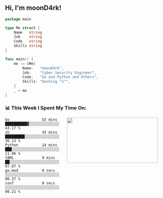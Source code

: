 <h2> Hi, I'm moonD4rk!</h2>

```go
package main

type Me struct {
	Name   string
	Job    string
	Code   string
	Skills string
}

func main() {
	me := &Me{
		Name:   "moonD4rk",
		Job:    "Cyber Security Engineer",
		Code:   "Go and Python and Others",
		Skills: "Hacking ^o^",
	}
	_ = me
}
```

<h3>📊 This Week I Spent My Time On:</h3>
<img align='right' src="https://github-readme-stats.vercel.app/api?username=moond4rk&show_icons=true&theme=radical", width="300" height="150">

<!--START_SECTION:waka-->

```text
Go               53 mins         ██████████▓░░░░░░░░░░░░░░   43.17 %
sh               45 mins         █████████░░░░░░░░░░░░░░░░   36.13 %
Python           14 mins         ███░░░░░░░░░░░░░░░░░░░░░░   11.96 %
YAML             9 mins          ██░░░░░░░░░░░░░░░░░░░░░░░   07.87 %
go.mod           0 secs          ░░░░░░░░░░░░░░░░░░░░░░░░░   00.37 %
conf             0 secs          ░░░░░░░░░░░░░░░░░░░░░░░░░   00.21 %
```

<!--END_SECTION:waka-->

